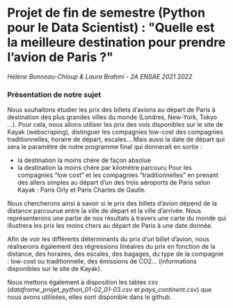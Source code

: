 # Projet de fin de semestre (Python pour le Data Scientist) : "Quelle est la meilleure destination pour prendre l’avion de Paris ?"

*Hélène Bonneau-Chloup & Laura Brahmi - 2A ENSAE  2021 2022*

### Présentation de notre sujet 

Nous souhaitons étudier les prix des billets d’avions au départ de Paris à destination des plus grandes villes du monde (Londres, New-York, Tokyo …). Pour cela, nous allons utiliser les prix des vols disponibles sur le site de Kayak (webscraping), distinguer les compagnies low-cost des compagnies traditionnelles, horaire de départ, escales… Mais aussi la date de départ qui sera le paramètre de notre programme final qui donnerait en sortie :

* la destination la moins chère de façon absolue
* la destination la moins chère par kilomètre parcouru
Pour les compagnies “low cost” et les compagnies “traditionnelles” en prenant des allers simples au départ d’un des trois aéroports de Paris selon Kayak : Paris Orly et Paris Charles de Gaulle.

Nous chercherons ainsi à savoir si le prix des billets d’avion dépend de la distance parcourue entre la ville de départ et la ville d’arrivée. Nous représenterons une partie de nos résultats à travers une carte du monde qui illustrera les prix les moins chers au départ de Paris à une date donnée.

Afin de voir les différents déterminants du prix d’un billet d’avion, nous réaliserons également des régressions linéaires du prix en fonction de la distance, des horaires, des escales, des bagages, du type de la compagnie : low-cost ou traditionnelle, des émissions de CO2… (informations disponibles sur le site de Kayak).

Nous mettons également à disposition les tables csv (*dataframe_projet_python_01-02_01-03.csv* et *pays_continent.csv*) que nous avons utilisées, elles sont disponible dans le github.
